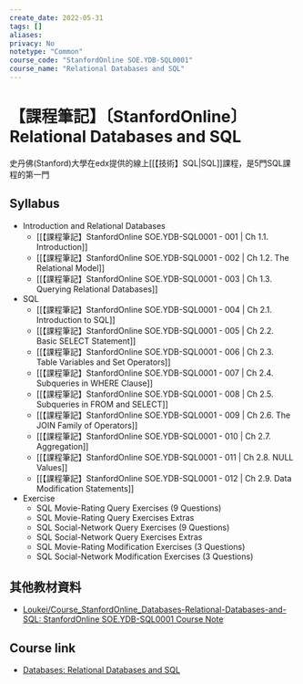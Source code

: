 ```yaml
---
create_date: 2022-05-31
tags: []	
aliases:
privacy: No
notetype: "Common"
course_code: "StanfordOnline SOE.YDB-SQL0001"
course_name: "Relational Databases and SQL"
---
```


# 【課程筆記】〔StanfordOnline〕Relational Databases and SQL

史丹佛(Stanford)大學在edx提供的線上[[【技術】SQL|SQL]]課程，是5門SQL課程的第一門

## Syllabus

- Introduction and Relational Databases
	- [[【課程筆記】StanfordOnline SOE.YDB-SQL0001 - 001 | Ch 1.1. Introduction]]
	- [[【課程筆記】StanfordOnline SOE.YDB-SQL0001 - 002 | Ch 1.2. The Relational Model]]
	- [[【課程筆記】StanfordOnline SOE.YDB-SQL0001 - 003 | Ch 1.3. Querying Relational Databases]]
- SQL
	- [[【課程筆記】StanfordOnline SOE.YDB-SQL0001 - 004 | Ch 2.1. Introduction to SQL]]
	- [[【課程筆記】StanfordOnline SOE.YDB-SQL0001 - 005 | Ch 2.2. Basic SELECT Statement]]
	- [[【課程筆記】StanfordOnline SOE.YDB-SQL0001 - 006 | Ch 2.3. Table Variables and Set Operators]]
	- [[【課程筆記】StanfordOnline SOE.YDB-SQL0001 - 007 | Ch 2.4. Subqueries in WHERE Clause]]
	- [[【課程筆記】StanfordOnline SOE.YDB-SQL0001 - 008  | Ch 2.5. Subqueries in FROM and SELECT]]
	- [[【課程筆記】StanfordOnline SOE.YDB-SQL0001 - 009 | Ch 2.6. The JOIN Family of Operators]]
	- [[【課程筆記】StanfordOnline SOE.YDB-SQL0001 - 010 | Ch 2.7. Aggregation]]
	- [[【課程筆記】StanfordOnline SOE.YDB-SQL0001 - 011  | Ch 2.8. NULL Values]]
	- [[【課程筆記】StanfordOnline SOE.YDB-SQL0001 - 012 | Ch 2.9. Data Modification Statements]]
- Exercise
	- SQL Movie-Rating Query Exercises (9 Questions)
	- SQL Movie-Rating Query Exercises Extras
	- SQL Social-Network Query Exercises (9 Questions)
	- SQL Social-Network Query Exercises Extras
	- SQL Movie-Rating Modification Exercises (3 Questions)
	- SQL Social-Network Modification Exercises (3 Questions)

## 其他教材資料

- [Loukei/Course_StanfordOnline_Databases-Relational-Databases-and-SQL: StanfordOnline SOE.YDB-SQL0001 Course Note](https://github.com/Loukei/Course_StanfordOnline_Databases-Relational-Databases-and-SQL)

## Course link

- [Databases: Relational Databases and SQL](https://www.edx.org/course/databases-5-sql?index=product&queryID=d5f4894645bf040c76eff6b948de30c5&position=3)